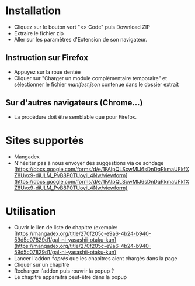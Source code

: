 # Installation
* Cliquez sur le bouton vert "<> Code" puis Download ZIP
* Extraire le fichier zip
* Aller sur les paramètres d'Extension de son navigateur.
## Instruction sur Firefox
* Appuyez sur la roue dentée
* Cliquer sur "Charger un module complémentaire temporaire" et sélectionner le fichier *manifest.json* contenue dans le dossier extrait
## Sur d'autres navigateurs (Chrome...)
* La procédure doit être semblable que pour Firefox.

# Sites supportés
* Mangadex
* N'hésiter pas à nous envoyer des suggestions via ce sondage [https://docs.google.com/forms/d/e/1FAIpQLScwMlJ6sDnDqRkmaUFkfXZ8Uvx9-diULM_PvB8P0TUoyiL4Nw/viewform](https://docs.google.com/forms/d/e/1FAIpQLScwMlJ6sDnDqRkmaUFkfXZ8Uvx9-diULM_PvB8P0TUoyiL4Nw/viewform)

# Utilisation
* Ouvrir le lien de liste de chapitre (exemple: [https://mangadex.org/title/270f205c-e9a6-4b24-b940-59d5c07829d1/gal-ni-yasashii-otaku-kun](https://mangadex.org/title/270f205c-e9a6-4b24-b940-59d5c07829d1/gal-ni-yasashii-otaku-kun)
* Lancer l'addon **après* que les chapitres aient chargés dans la page
* Cliquer sur un chapitre
* Recharger l'addon puis rouvrir la popup ?
* Le chapitre apparaitra peut-être dans la popup

